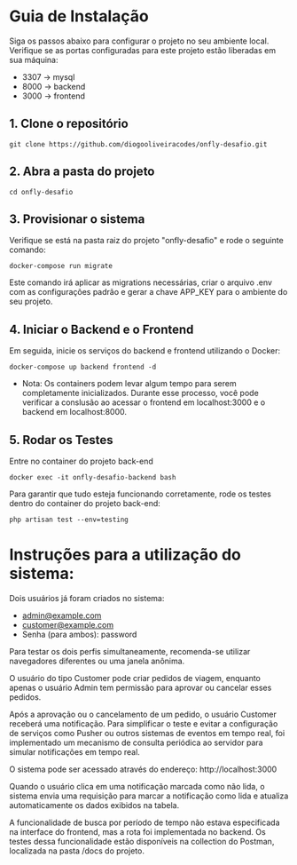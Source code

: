 # Guia de Instalação
Siga os passos abaixo para configurar o projeto no seu ambiente local.
Verifique se as portas configuradas para este projeto estão liberadas em sua máquina:
- 3307 -> mysql
- 8000 -> backend
- 3000 -> frontend

## 1. Clone o repositório

```
git clone https://github.com/diogooliveiracodes/onfly-desafio.git
```

## 2. Abra a pasta do projeto

```
cd onfly-desafio
```

## 3. Provisionar o sistema
Verifique se está na pasta raiz do projeto "onfly-desafio" e rode o seguinte comando:

```
docker-compose run migrate
```

Este comando irá aplicar as migrations necessárias, criar o arquivo .env com as configurações padrão e gerar a chave APP_KEY para o ambiente do seu projeto.

## 4. Iniciar o Backend e o Frontend

Em seguida, inicie os serviços do backend e frontend utilizando o Docker:

```
docker-compose up backend frontend -d
```
- Nota: Os containers podem levar algum tempo para serem completamente inicializados. Durante esse processo, você pode verificar a conslusão ao acessar o frontend em localhost:3000 e o backend em localhost:8000. <br>

## 5. Rodar os Testes

Entre no container do projeto back-end
```
docker exec -it onfly-desafio-backend bash
```

Para garantir que tudo esteja funcionando corretamente, rode os testes dentro do container do projeto back-end:

```
php artisan test --env=testing
```

# Instruções para a utilização do sistema:

Dois usuários já foram criados no sistema: 
- admin@example.com
- customer@example.com
- Senha (para ambos): password 

Para testar os dois perfis simultaneamente, recomenda-se utilizar navegadores diferentes ou uma janela anônima.

O usuário do tipo Customer pode criar pedidos de viagem, enquanto apenas o usuário Admin tem permissão para aprovar ou cancelar esses pedidos.

Após a aprovação ou o cancelamento de um pedido, o usuário Customer receberá uma notificação. Para simplificar o teste e evitar a configuração de serviços como Pusher ou outros sistemas de eventos em tempo real, foi implementado um mecanismo de consulta periódica ao servidor para simular notificações em tempo real.

O sistema pode ser acessado através do endereço: http://localhost:3000

Quando o usuário clica em uma notificação marcada como não lida, o sistema envia uma requisição para marcar a notificação como lida e atualiza automaticamente os dados exibidos na tabela.

A funcionalidade de busca por período de tempo não estava especificada na interface do frontend, mas a rota foi implementada no backend. Os testes dessa funcionalidade estão disponíveis na collection do Postman, localizada na pasta /docs do projeto.